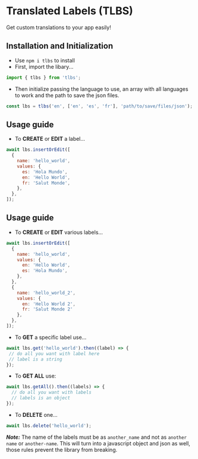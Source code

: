 # Translated Labels (TLBS)
Get custom translations to your app easily!

## Installation and Initialization
- Use ```npm i tlbs``` to install
- First, import the libary...
```javascript
import { tlbs } from 'tlbs';
```
- Then initialize passing the language to use, an array with all languages to work and the path to save the json files.
``` javascript
const lbs = tlbs('en', ['en', 'es', 'fr'], 'path/to/save/files/json');
```
## Usage guide
- To **CREATE** or **EDIT** a label...
```javascript
await lbs.insertOrEdit([
  {
    name: 'hello_world',
    values: {
      es: 'Hola Mundo',
      en: 'Hello World',
      fr: 'Salut Monde',
    },
  },
]);
```
## Usage guide
- To **CREATE** or **EDIT** various labels...
```javascript
await lbs.insertOrEdit([
  {
    name: 'hello_world',
    values: {
      en: 'Hello World',
      es: 'Hola Mundo',
    },
  },
  {
    name: 'hello_world_2',
    values: {
      en: 'Hello World 2',
      fr: 'Salut Monde 2'
    },
  },
]);
```
- To **GET** a specific label use...
 ```javascript
await lbs.get('hello_world').then((label) => {
  // do all you want with label here
  // label is a string
});
```
- To **GET ALL** use:
```javascript
await lbs.getAll().then((labels) => {
  // do all you want with labels
  // labels is an object
});
```
- To **DELETE** one...
```javascript
await lbs.delete('hello_world');
```

_**Note:**_ The name of the labels must be as ```another_name``` and not as ```another name``` or ```another-name```. This will turn into a javascript object and json as well, those rules prevent the library from breaking.
